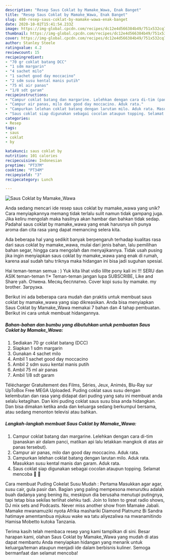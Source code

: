 ```yaml
---
description: "Resep Saus Coklat by Mamake_Wawa, Enak Banget"
title: "Resep Saus Coklat by Mamake_Wawa, Enak Banget"
slug: 480-resep-saus-coklat-by-mamake-wawa-enak-banget
date: 2020-10-02T15:41:54.233Z
image: https://img-global.cpcdn.com/recipes/dc12e4d566384b49/751x532cq70/saus-coklat-by-mamake_wawa-foto-resep-utama.jpg
thumbnail: https://img-global.cpcdn.com/recipes/dc12e4d566384b49/751x532cq70/saus-coklat-by-mamake_wawa-foto-resep-utama.jpg
cover: https://img-global.cpcdn.com/recipes/dc12e4d566384b49/751x532cq70/saus-coklat-by-mamake_wawa-foto-resep-utama.jpg
author: Stanley Steele
ratingvalue: 4.2
reviewcount: 15
recipeingredient:
- "70 gr coklat batang DCC"
- "1 sdm margarin"
- "4 sachet milo"
- "1 sachet good day moccacino"
- "2 sdm susu kental manis putih"
- "75 ml air panas"
- "1/8 sdt garam"
recipeinstructions:
- "Campur coklat batang dan margarine. Lelehkan dengan cara di-tim (panaskan air dalam panci, matikan api lalu letakkan mangkok di atas air panas tersebut)."
- "Campur air panas, milo dan good day moccacino. Aduk rata."
- "Campurkan lelehan coklat batang dengan larutan milo. Aduk rata. Masukkan susu kental manis dan garam. Aduk rata."
- "Saus coklat siap digunakan sebagai cocolan ataupun topping. Selamat mencoba 🌺 🍫"
categories:
- Resep
tags:
- saus
- coklat
- by

katakunci: saus coklat by 
nutrition: 101 calories
recipecuisine: Indonesian
preptime: "PT37M"
cooktime: "PT34M"
recipeyield: "3"
recipecategory: Lunch

---
```



![Saus Coklat by Mamake_Wawa](https://img-global.cpcdn.com/recipes/dc12e4d566384b49/751x532cq70/saus-coklat-by-mamake_wawa-foto-resep-utama.jpg)

Anda sedang mencari ide resep saus coklat by mamake_wawa yang unik? Cara menyiapkannya memang tidak terlalu sulit namun tidak gampang juga. Jika keliru mengolah maka hasilnya akan hambar dan bahkan tidak sedap. Padahal saus coklat by mamake_wawa yang enak harusnya sih punya aroma dan cita rasa yang dapat memancing selera kita.

Ada beberapa hal yang sedikit banyak berpengaruh terhadap kualitas rasa dari saus coklat by mamake_wawa, mulai dari jenis bahan, lalu pemilihan bahan segar, hingga cara mengolah dan menyajikannya. Tidak usah pusing jika ingin menyiapkan saus coklat by mamake_wawa yang enak di rumah, karena asal sudah tahu triknya maka hidangan ini bisa jadi suguhan spesial.

Hai teman-teman semua : ) Yuk kita lihat vidio lillte pony kali ini !!! SERU dan ASIK teman-teman !!* Teman-teman jangan lupa SUBSCRIBE, Like and Share yah. Отмена. Месяц бесплатно. Cover kopi susu by mamake. my brother. Загрузка.


Berikut ini ada beberapa cara mudah dan praktis untuk membuat saus coklat by mamake_wawa yang siap dikreasikan. Anda bisa menyiapkan Saus Coklat by Mamake_Wawa memakai 7 bahan dan 4 tahap pembuatan. Berikut ini cara untuk membuat hidangannya.

<!--inarticleads1-->

##### Bahan-bahan dan bumbu yang dibutuhkan untuk pembuatan Saus Coklat by Mamake_Wawa:

1. Sediakan 70 gr coklat batang (DCC)
1. Siapkan 1 sdm margarin
1. Gunakan 4 sachet milo
1. Ambil 1 sachet good day moccacino
1. Ambil 2 sdm susu kental manis putih
1. Ambil 75 ml air panas
1. Ambil 1/8 sdt garam


Télécharger Gratuitement des Films, Séries, Jeux, Animés, Blu-Ray sur UpToBox Free MEGA Uploaded. Puding coklat saus susu dengan kelembutan dan rasa yang didapat dari puding yang satu ini membuat anda selalu ketagihan. Dan kini puding coklat saus susu bisa anda hidangkan. Dan bisa dimakan ketika anda dan keluarga sedang berkumpul bersama, atau sedang menonton televisi atau bahkan. 

<!--inarticleads2-->

##### Langkah-langkah membuat Saus Coklat by Mamake_Wawa:

1. Campur coklat batang dan margarine. Lelehkan dengan cara di-tim (panaskan air dalam panci, matikan api lalu letakkan mangkok di atas air panas tersebut).
1. Campur air panas, milo dan good day moccacino. Aduk rata.
1. Campurkan lelehan coklat batang dengan larutan milo. Aduk rata. Masukkan susu kental manis dan garam. Aduk rata.
1. Saus coklat siap digunakan sebagai cocolan ataupun topping. Selamat mencoba 🌺 🍫


Cara membuat Puding Cokelat Susu Mudah : Pertama Masukkan agar agar, susu cair, gula pasir dan. Bagian yang paling mempesona menurutku adalah buah dadanya yang bening itu, meskipun dia berusaha menutupi putingnya, tapi tetap bisa sekilas terlihat olehku tadi. Join to listen to great radio shows, DJ mix sets and Podcasts. Never miss another show from Mamake Jabali. Mamake mwanamuziki nyota Afrika mashariki Diamond Platnumz Bi Sandra hatimaye amemtambua mjukuu wake wa tatu aliyezaliwa na mwanamitindo Hamisa Mobetto kutoka Tanzania. 

Terima kasih telah membaca resep yang kami tampilkan di sini. Besar harapan kami, olahan Saus Coklat by Mamake_Wawa yang mudah di atas dapat membantu Anda menyiapkan hidangan yang menarik untuk keluarga/teman ataupun menjadi ide dalam berbisnis kuliner. Semoga bermanfaat dan selamat mencoba!
